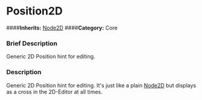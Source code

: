 #  Position2D  
####**Inherits:** [Node2D](class_node2d)
####**Category:** Core

###  Brief Description  
Generic 2D Position hint for editing.

###  Description  
Generic 2D Position hint for editing. It's just like a plain [Node2D](class_node2d) but displays as a cross in the 2D-Editor at all times.
